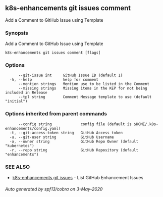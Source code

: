 ## k8s-enhancements git issues comment

Add a Comment to GitHub Issue using Template

### Synopsis

Add a Comment to GitHub Issue using Template

```
k8s-enhancements git issues comment [flags]
```

### Options

```
      --git-issue int     GitHub Issue ID (default 1)
  -h, --help              help for comment
      --mention strings   Mention use to be listed in the Comment
      --missing strings   Missing items in the KEP for not being included in Release
      --tpl string        Comment Message template to use (default "initial")
```

### Options inherited from parent commands

```
      --config string             config file (default is $HOME/.k8s-enhancements/config.yaml)
  -t, --git-access-token string   GitHub Access token
  -u, --git-user string           GitHub Username
  -o, --owner string              GitHub Repo Owner (default "kubernetes")
  -r, --repo string               GitHub Repository (default "enhancements")
```

### SEE ALSO

* [k8s-enhancements git issues](k8s-enhancements_git_issues.md)	 - List GitHub Enhancement Issues

###### Auto generated by spf13/cobra on 3-May-2020
